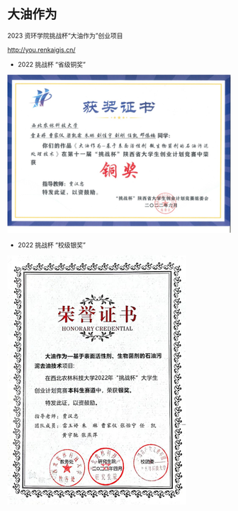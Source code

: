 # 大油作为

2023 资环学院挑战杯“大油作为”创业项目

http://you.renkaigis.cn/

- 2022 挑战杯 “省级铜奖”

![Provincial_Bronze_Award](./images/Provincial_Bronze_Award.jpg)

- 2022 挑战杯 “校级银奖”

<img src="./images/School_Silver_Award.jpg" width="80%">
